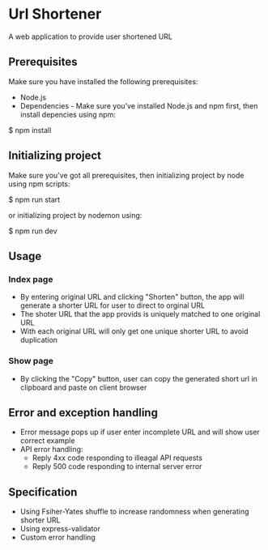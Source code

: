 # Url Shortener

A web application to provide user shortened URL

## Prerequisites
Make sure you have installed the following prerequisites:
- Node.js
- Dependencies - Make sure you've installed Node.js and npm first, then install depencies using npm:

$ npm install

## Initializing project
Make sure you've got all prerequisites, then initializing project by node using npm scripts:

$ npm run start

or initializing project by nodemon using:

$ npm run dev

## Usage
### Index page
- By entering original URL and clicking "Shorten" button, the app will generate a shorter URL for user to direct to orginal URL
- The shoter URL that the app provids is uniquely matched to one original URL
- With each original URL will only get one unique shorter URL to avoid duplication

### Show page
- By clicking the "Copy" button, user can copy the generated short url in clipboard and paste on client browser

## Error and exception handling
- Error message pops up if user enter incomplete URL and will show user correct example
- API error handling:
  - Reply 4xx code responding to illeagal API requests
  - Reply 500 code responding to internal server error

## Specification
- Using Fsiher-Yates shuffle to increase randomness when generating shorter URL
- Using express-validator
- Custom error handling
